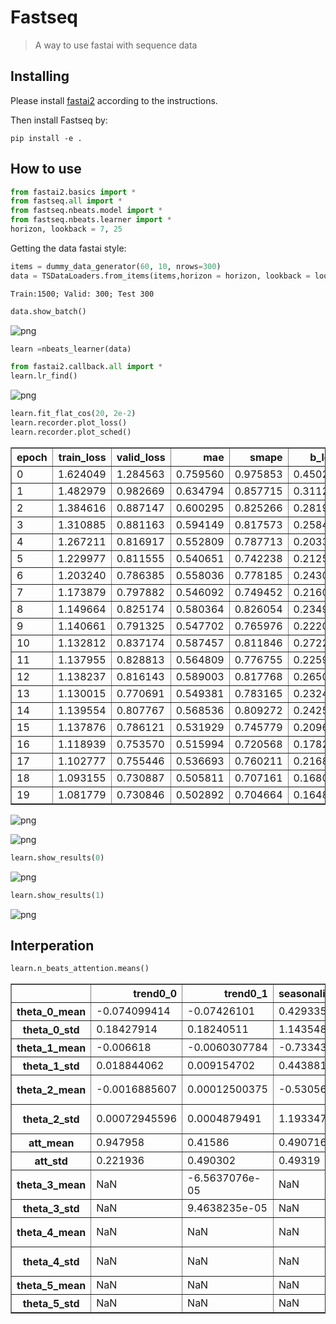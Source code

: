 # Fastseq
> A way to use fastai with sequence data


## Installing

Please install [fastai2](https://dev.fast.ai/#Installing) according to the instructions.

Then install Fastseq by:
```
pip install -e .
```

## How to use

```python
from fastai2.basics import *
from fastseq.all import *
from fastseq.nbeats.model import *
from fastseq.nbeats.learner import *
horizon, lookback = 7, 25    
```

Getting the data fastai style:

```python
items = dummy_data_generator(60, 10, nrows=300)
data = TSDataLoaders.from_items(items,horizon = horizon, lookback = lookback, step=5,valid_pct=.2)
```

    Train:1500; Valid: 300; Test 300


```python
data.show_batch()
```


![png](docs/images/output_5_0.png)


```python
learn =nbeats_learner(data)   
```

```python
from fastai2.callback.all import *
learn.lr_find()       
```






![png](docs/images/output_7_1.png)


```python
learn.fit_flat_cos(20, 2e-2)
learn.recorder.plot_loss()
learn.recorder.plot_sched()
```


<table border="1" class="dataframe">
  <thead>
    <tr style="text-align: left;">
      <th>epoch</th>
      <th>train_loss</th>
      <th>valid_loss</th>
      <th>mae</th>
      <th>smape</th>
      <th>b_loss</th>
      <th>theta</th>
      <th>time</th>
    </tr>
  </thead>
  <tbody>
    <tr>
      <td>0</td>
      <td>1.624049</td>
      <td>1.284563</td>
      <td>0.759560</td>
      <td>0.975853</td>
      <td>0.450282</td>
      <td>2.760517</td>
      <td>00:02</td>
    </tr>
    <tr>
      <td>1</td>
      <td>1.482979</td>
      <td>0.982669</td>
      <td>0.634794</td>
      <td>0.857715</td>
      <td>0.311236</td>
      <td>2.659375</td>
      <td>00:02</td>
    </tr>
    <tr>
      <td>2</td>
      <td>1.384616</td>
      <td>0.887147</td>
      <td>0.600295</td>
      <td>0.825266</td>
      <td>0.281954</td>
      <td>2.543423</td>
      <td>00:02</td>
    </tr>
    <tr>
      <td>3</td>
      <td>1.310885</td>
      <td>0.881163</td>
      <td>0.594149</td>
      <td>0.817573</td>
      <td>0.258415</td>
      <td>2.819199</td>
      <td>00:02</td>
    </tr>
    <tr>
      <td>4</td>
      <td>1.267211</td>
      <td>0.816917</td>
      <td>0.552809</td>
      <td>0.787713</td>
      <td>0.203317</td>
      <td>2.955429</td>
      <td>00:02</td>
    </tr>
    <tr>
      <td>5</td>
      <td>1.229977</td>
      <td>0.811555</td>
      <td>0.540651</td>
      <td>0.742238</td>
      <td>0.212535</td>
      <td>3.129152</td>
      <td>00:02</td>
    </tr>
    <tr>
      <td>6</td>
      <td>1.203240</td>
      <td>0.786385</td>
      <td>0.558036</td>
      <td>0.778185</td>
      <td>0.243013</td>
      <td>3.053049</td>
      <td>00:02</td>
    </tr>
    <tr>
      <td>7</td>
      <td>1.173879</td>
      <td>0.797882</td>
      <td>0.546092</td>
      <td>0.749452</td>
      <td>0.216076</td>
      <td>2.890859</td>
      <td>00:02</td>
    </tr>
    <tr>
      <td>8</td>
      <td>1.149664</td>
      <td>0.825174</td>
      <td>0.580364</td>
      <td>0.826054</td>
      <td>0.234946</td>
      <td>2.932342</td>
      <td>00:02</td>
    </tr>
    <tr>
      <td>9</td>
      <td>1.140661</td>
      <td>0.791325</td>
      <td>0.547702</td>
      <td>0.765976</td>
      <td>0.222041</td>
      <td>3.032246</td>
      <td>00:02</td>
    </tr>
    <tr>
      <td>10</td>
      <td>1.132812</td>
      <td>0.837174</td>
      <td>0.587457</td>
      <td>0.811846</td>
      <td>0.272231</td>
      <td>3.009760</td>
      <td>00:02</td>
    </tr>
    <tr>
      <td>11</td>
      <td>1.137955</td>
      <td>0.828813</td>
      <td>0.564809</td>
      <td>0.776755</td>
      <td>0.225943</td>
      <td>2.926420</td>
      <td>00:02</td>
    </tr>
    <tr>
      <td>12</td>
      <td>1.138237</td>
      <td>0.816143</td>
      <td>0.589003</td>
      <td>0.817768</td>
      <td>0.265081</td>
      <td>3.113065</td>
      <td>00:02</td>
    </tr>
    <tr>
      <td>13</td>
      <td>1.130015</td>
      <td>0.770691</td>
      <td>0.549381</td>
      <td>0.783165</td>
      <td>0.232420</td>
      <td>3.094460</td>
      <td>00:02</td>
    </tr>
    <tr>
      <td>14</td>
      <td>1.139554</td>
      <td>0.807767</td>
      <td>0.568536</td>
      <td>0.809272</td>
      <td>0.242525</td>
      <td>2.672559</td>
      <td>00:02</td>
    </tr>
    <tr>
      <td>15</td>
      <td>1.137876</td>
      <td>0.786121</td>
      <td>0.531929</td>
      <td>0.745779</td>
      <td>0.209692</td>
      <td>2.624779</td>
      <td>00:02</td>
    </tr>
    <tr>
      <td>16</td>
      <td>1.118939</td>
      <td>0.753570</td>
      <td>0.515994</td>
      <td>0.720568</td>
      <td>0.178286</td>
      <td>2.575802</td>
      <td>00:02</td>
    </tr>
    <tr>
      <td>17</td>
      <td>1.102777</td>
      <td>0.755446</td>
      <td>0.536693</td>
      <td>0.760211</td>
      <td>0.216840</td>
      <td>2.750068</td>
      <td>00:02</td>
    </tr>
    <tr>
      <td>18</td>
      <td>1.093155</td>
      <td>0.730887</td>
      <td>0.505811</td>
      <td>0.707161</td>
      <td>0.168065</td>
      <td>2.681139</td>
      <td>00:01</td>
    </tr>
    <tr>
      <td>19</td>
      <td>1.081779</td>
      <td>0.730846</td>
      <td>0.502892</td>
      <td>0.704664</td>
      <td>0.164869</td>
      <td>2.657114</td>
      <td>00:02</td>
    </tr>
  </tbody>
</table>



![png](docs/images/output_8_1.png)



![png](docs/images/output_8_2.png)


```python
learn.show_results(0)
```






![png](docs/images/output_9_1.png)


```python
learn.show_results(1)
```






![png](docs/images/output_10_1.png)


## Interperation

```python
learn.n_beats_attention.means()
```




<div>
<style scoped>
    .dataframe tbody tr th:only-of-type {
        vertical-align: middle;
    }

    .dataframe tbody tr th {
        vertical-align: top;
    }

    .dataframe thead th {
        text-align: right;
    }
</style>
<table border="1" class="dataframe">
  <thead>
    <tr style="text-align: right;">
      <th></th>
      <th>trend0_0</th>
      <th>trend0_1</th>
      <th>seasonality1_0</th>
      <th>seasonality1_1</th>
      <th>seasonality1_2</th>
      <th>seasonality1_3</th>
    </tr>
  </thead>
  <tbody>
    <tr>
      <th>theta_0_mean</th>
      <td>-0.074099414</td>
      <td>-0.07426101</td>
      <td>0.4293354</td>
      <td>0.15625</td>
      <td>-1.5939595</td>
      <td>0.35737035</td>
    </tr>
    <tr>
      <th>theta_0_std</th>
      <td>0.18427914</td>
      <td>0.18240511</td>
      <td>1.1435487</td>
      <td>0.54097944</td>
      <td>0.81059384</td>
      <td>1.2032012</td>
    </tr>
    <tr>
      <th>theta_1_mean</th>
      <td>-0.006618</td>
      <td>-0.0060307784</td>
      <td>-0.733439</td>
      <td>-0.92187035</td>
      <td>0.69952923</td>
      <td>-0.35547772</td>
    </tr>
    <tr>
      <th>theta_1_std</th>
      <td>0.018844062</td>
      <td>0.009154702</td>
      <td>0.4438819</td>
      <td>0.27048832</td>
      <td>0.45268404</td>
      <td>0.6103023</td>
    </tr>
    <tr>
      <th>theta_2_mean</th>
      <td>-0.0016885607</td>
      <td>0.00012500375</td>
      <td>-0.53056526</td>
      <td>0.15625</td>
      <td>0.25669834</td>
      <td>-1.6763806e-07</td>
    </tr>
    <tr>
      <th>theta_2_std</th>
      <td>0.00072945596</td>
      <td>0.0004879491</td>
      <td>1.193347</td>
      <td>0.54097944</td>
      <td>0.41068566</td>
      <td>4.3785803e-07</td>
    </tr>
    <tr>
      <th>att_mean</th>
      <td>0.947958</td>
      <td>0.41586</td>
      <td>0.490716</td>
      <td>0.289062</td>
      <td>0.64974</td>
      <td>0.584103</td>
    </tr>
    <tr>
      <th>att_std</th>
      <td>0.221936</td>
      <td>0.490302</td>
      <td>0.49319</td>
      <td>0.453327</td>
      <td>0.474961</td>
      <td>0.466623</td>
    </tr>
    <tr>
      <th>theta_3_mean</th>
      <td>NaN</td>
      <td>-6.5637076e-05</td>
      <td>NaN</td>
      <td>-0.078125</td>
      <td>1.5937493</td>
      <td>-0.07927033</td>
    </tr>
    <tr>
      <th>theta_3_std</th>
      <td>NaN</td>
      <td>9.4638235e-05</td>
      <td>NaN</td>
      <td>0.27048972</td>
      <td>0.81101006</td>
      <td>0.92355716</td>
    </tr>
    <tr>
      <th>theta_4_mean</th>
      <td>NaN</td>
      <td>NaN</td>
      <td>NaN</td>
      <td>NaN</td>
      <td>3.9115548e-08</td>
      <td>-0.3905308</td>
    </tr>
    <tr>
      <th>theta_4_std</th>
      <td>NaN</td>
      <td>NaN</td>
      <td>NaN</td>
      <td>NaN</td>
      <td>2.5492858e-07</td>
      <td>0.8090458</td>
    </tr>
    <tr>
      <th>theta_5_mean</th>
      <td>NaN</td>
      <td>NaN</td>
      <td>NaN</td>
      <td>NaN</td>
      <td>NaN</td>
      <td>-0.030955186</td>
    </tr>
    <tr>
      <th>theta_5_std</th>
      <td>NaN</td>
      <td>NaN</td>
      <td>NaN</td>
      <td>NaN</td>
      <td>NaN</td>
      <td>0.11994398</td>
    </tr>
  </tbody>
</table>
</div>


